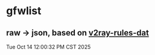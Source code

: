 # gfwlist
## raw -> json, based on [v2ray-rules-dat](https://github.com/Loyalsoldier/v2ray-rules-dat)
Tue Oct 14 12:00:32 PM CST 2025

